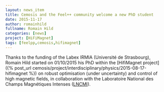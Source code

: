 ```yaml
---
layout: news_item
title: Cemosis and the Feel++ community welcome a new PhD student
date: 2015-11-17
author: romainhild
fullname: Romain Hild
categories: [news]
project: [HiFiMagnet]
tags: [feelpp,cemosis,hifimagnet]
---
```


Thanks to the funding of the Labex IRMIA (Université de Strasbourg),
Romain Hild started on 01/10/2015 his PhD within the
[HifiMagnet project]({% post_url cemosis/project/interdisciplinary/physics/2015-08-17-hifimagnet %}) on robust optimisation (under uncertainty) and
control of high magnetic fields, in collaboration with the Laboratoire
National des Champs Magnétiques Intenses
([LNCMI](http://lncmi.cnrs.fr)).
